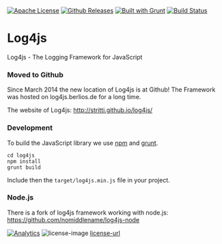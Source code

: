 [![Apache License](http://img.shields.io/badge/license-Apache%202.0-blue.svg?style=flat)](LICENSE.txt)
[![Github Releases](https://img.shields.io/github/downloads/atom/atom/latest/total.svg)](https://github.com/stritti/log4js/releases)
[![Built with Grunt](https://cdn.gruntjs.com/builtwith.png)](http://gruntjs.com/)
[![Build Status](https://secure.travis-ci.org/stritti/log4js.png?branch=master)](http://travis-ci.org/stritti/log4js)

Log4js
======

Log4js - The Logging Framework for JavaScript

### Moved to Github
Since March 2014 the new location of Log4js is at Github! 
The Framework was hosted on log4js.berlios.de for a long time.

The website of Log4js: http://stritti.github.io/log4js/

### Development
To build the JavaScript library we use [npm](https://www.npmjs.com/) and [grunt](https://gruntjs.com/). 

````
cd log4js
npm install
grunt build
````

Include then the `target/log4js.min.js` file in your project.

### Node.js
There is a fork of log4js framework working with node.js: https://github.com/nomiddlename/log4js-node

[![Analytics](https://ga-beacon.appspot.com/UA-327996-12/stritti/log4js)](https://github.com/igrigorik/ga-beacon) ![license-image](http://img.shields.io/badge/license-Apache%202.0-blue.svg?style=flat) [license-url](LICENSE.txt)
